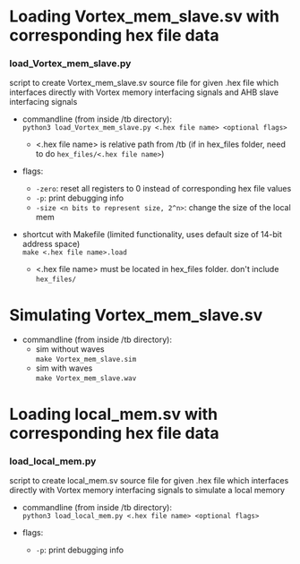 # Loading Vortex_mem_slave.sv with corresponding hex file data

### load_Vortex_mem_slave.py
script to create Vortex_mem_slave.sv source file for given .hex file which interfaces directly with Vortex memory interfacing signals and AHB slave interfacing signals

- commandline (from inside /tb directory):  
``python3 load_Vortex_mem_slave.py <.hex file name> <optional flags>``  
  - <.hex file name> is relative path from /tb (if in hex_files folder, need to do ``hex_files/<.hex file name>``)

- flags:  
  - ``-zero``: reset all registers to 0 instead of corresponding hex file values
  - ``-p``: print debugging info
  - ``-size <n bits to represent size, 2^n>``: change the size of the local mem
  
- shortcut with Makefile (limited functionality, uses default size of 14-bit address space)  
``make <.hex file name>.load``
  - <.hex file name> must be located in hex_files folder. don't include ``hex_files/``

# Simulating Vortex_mem_slave.sv

- commandline (from inside /tb directory):
  - sim without waves  
  ``make Vortex_mem_slave.sim``
  - sim with waves  
  ``make Vortex_mem_slave.wav``

# Loading local_mem.sv with corresponding hex file data

### load_local_mem.py
script to create local_mem.sv source file for given .hex file which interfaces directly with Vortex memory interfacing signals to simulate a local memory

- commandline (from inside /tb directory):  
``python3 load_local_mem.py <.hex file name> <optional flags>``  

- flags:  
  - ``-p``: print debugging info
